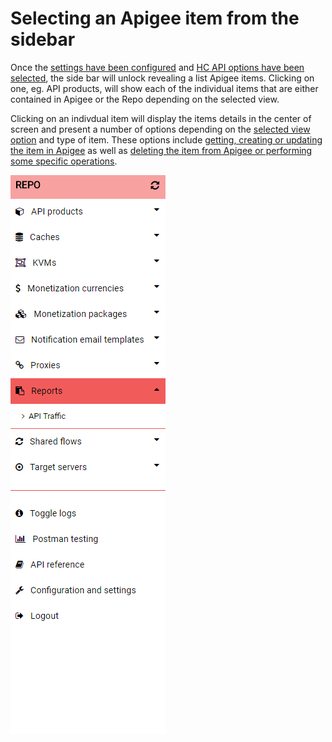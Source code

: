 # Selecting an Apigee item from the sidebar
Once the [settings have been configured](./setup.md) and [HC API options have been selected](./header_options.md), the side bar will unlock revealing a list Apigee items. Clicking on one, eg. API products, will show each of the individual items that are either contained in Apigee or the Repo depending on the selected view.


Clicking on an indivdual item will display the items details in the center of screen and present a number of options depending on the [selected view option](./header_options.md) and type of item. These options include [getting, creating or updating the item in Apigee](./queues.md) as well as [deleting the item from Apigee or performing some specific operations](./additional_options.md).



<img src="images/sidebar-repo.PNG" alt="Side bar"/>